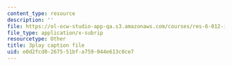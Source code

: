```yaml
---
content_type: resource
description: ''
file: https://ol-ocw-studio-app-qa.s3.amazonaws.com/courses/res-6-012-introduction-to-probability-spring-2018/e0d2fcd0267551bfa759044e613c0ce7_xdewLsXI_UQ.vtt
file_type: application/x-subrip
resourcetype: Other
title: 3play caption file
uid: e0d2fcd0-2675-51bf-a759-044e613c0ce7
---
```

